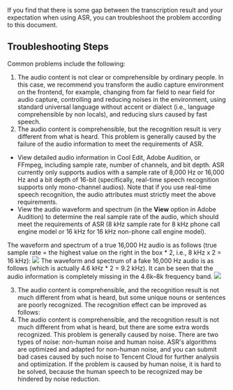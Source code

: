 If you find that there is some gap between the transcription result and your expectation when using ASR, you can troubleshoot the problem according to this document.

## Troubleshooting Steps
Common problems include the following:
1. The audio content is not clear or comprehensible by ordinary people. In this case, we recommend you transform the audio capture environment on the frontend, for example, changing from far field to near field for audio capture, controlling and reducing noises in the environment, using standard universal language without accent or dialect (i.e., language comprehensible by non locals), and reducing slurs caused by fast speech.
2. The audio content is comprehensible, but the recognition result is very different from what is heard. This problem is generally caused by the failure of the audio information to meet the requirements of ASR.
 - View detailed audio information in Cool Edit, Adobe Audition, or FFmpeg, including sample rate, number of channels, and bit depth. ASR currently only supports audios with a sample rate of 8,000 Hz or 16,000 Hz and a bit depth of 16-bit (specifically, real-time speech recognition supports only mono-channel audios). Note that if you use real-time speech recognition, the audio attributes must strictly meet the above requirements.
 - View the audio waveform and spectrum (in the **View** option in Adobe Audition) to determine the real sample rate of the audio, which should meet the requirements of ASR (8 kHz sample rate for 8 kHz phone call engine model or 16 kHz for 16 kHz non-phone call engine model).

 The waveform and spectrum of a true 16,000 Hz audio is as follows (true sample rate = the highest value on the right in the box * 2, i.e., 8 kHz x 2 = 16 kHz):
![](https://main.qcloudimg.com/raw/41723778873034c551762b0cfe488b87.png)
The waveform and spectrum of a fake 16,000 Hz audio is as follows (which is actually 4.6 kHz * 2 = 9.2 kHz). It can be seen that the audio information is completely missing in the 4.6k–8k frequency band.
![](https://main.qcloudimg.com/raw/101715d28afb43ea32a846f21bce2b6a.png)

3. The audio content is comprehensible, and the recognition result is not much different from what is heard, but some unique nouns or sentences are poorly recognized. The recognition effect can be improved as follows:
4. The audio content is comprehensible, and the recognition result is not much different from what is heard, but there are some extra words recognized. This problem is generally caused by noise. There are two types of noise: non-human noise and human noise. ASR's algorithms are optimized and adapted for non-human noise, and you can submit bad cases caused by such noise to Tencent Cloud for further analysis and optimization. If the problem is caused by human noise, it is hard to be solved, because the human speech to be recognized may be hindered by noise reduction.
